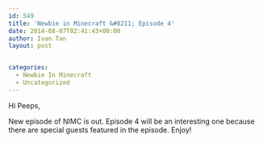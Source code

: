 ```yaml
---
id: 549
title: 'Newbie in Minecraft &#8211; Episode 4'
date: 2014-08-07T02:41:43+00:00
author: Ivan Tan
layout: post


categories:
  - Newbie In Minecraft
  - Uncategorized
---
```

Hi Peeps,

New episode of NIMC is out. Episode 4 will be an interesting one because there are special guests featured in the episode. Enjoy!